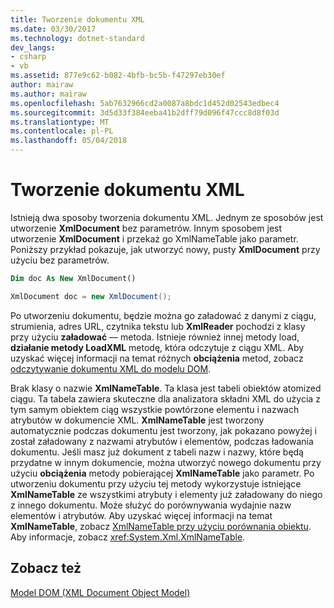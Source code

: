 ```yaml
---
title: Tworzenie dokumentu XML
ms.date: 03/30/2017
ms.technology: dotnet-standard
dev_langs:
- csharp
- vb
ms.assetid: 877e9c62-b082-4bfb-bc5b-f47297eb30ef
author: mairaw
ms.author: mairaw
ms.openlocfilehash: 5ab7632966cd2a0087a8bdc1d452d02543edbec4
ms.sourcegitcommit: 3d5d33f384eeba41b2dff79d096f47ccc8d8f03d
ms.translationtype: MT
ms.contentlocale: pl-PL
ms.lasthandoff: 05/04/2018
---
```

# <a name="xml-document-creation"></a>Tworzenie dokumentu XML
Istnieją dwa sposoby tworzenia dokumentu XML. Jednym ze sposobów jest utworzenie **XmlDocument** bez parametrów. Innym sposobem jest utworzenie **XmlDocument** i przekaż go XmlNameTable jako parametr. Poniższy przykład pokazuje, jak utworzyć nowy, pusty **XmlDocument** przy użyciu bez parametrów.  
  
```vb  
Dim doc As New XmlDocument()  
```  
  
```csharp  
XmlDocument doc = new XmlDocument();  
```  
  
 Po utworzeniu dokumentu, będzie można go załadować z danymi z ciągu, strumienia, adres URL, czytnika tekstu lub **XmlReader** pochodzi z klasy przy użyciu **załadować** — metoda. Istnieje również innej metody load, **działanie metody LoadXML** metodę, która odczytuje z ciągu XML. Aby uzyskać więcej informacji na temat różnych **obciążenia** metod, zobacz [odczytywanie dokumentu XML do modelu DOM](../../../../docs/standard/data/xml/reading-an-xml-document-into-the-dom.md).  
  
 Brak klasy o nazwie **XmlNameTable**. Ta klasa jest tabeli obiektów atomized ciągu. Ta tabela zawiera skuteczne dla analizatora składni XML do użycia z tym samym obiektem ciąg wszystkie powtórzone elementu i nazwach atrybutów w dokumencie XML. **XmlNameTable** jest tworzony automatycznie podczas dokumentu jest tworzony, jak pokazano powyżej i został załadowany z nazwami atrybutów i elementów, podczas ładowania dokumentu. Jeśli masz już dokument z tabeli nazw i nazwy, które będą przydatne w innym dokumencie, można utworzyć nowego dokumentu przy użyciu **obciążenia** metody pobierającej **XmlNameTable** jako parametr. Po utworzeniu dokumentu przy użyciu tej metody wykorzystuje istniejące **XmlNameTable** ze wszystkimi atrybuty i elementy już załadowany do niego z innego dokumentu. Może służyć do porównywania wydajnie nazw elementów i atrybutów. Aby uzyskać więcej informacji na temat **XmlNameTable**, zobacz [XmlNameTable przy użyciu porównania obiektu](../../../../docs/standard/data/xml/object-comparison-using-xmlnametable.md). Aby informacje, zobacz <xref:System.Xml.XmlNameTable>.  
  
## <a name="see-also"></a>Zobacz też  
 [Model DOM (XML Document Object Model)](../../../../docs/standard/data/xml/xml-document-object-model-dom.md)
